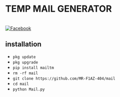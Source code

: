 # TEMP MAIL GENERATOR

<br> [![Facebook](https://img.shields.io/badge/Facebook-FIAZ-blue?style=flat-square&logo=facebook)](https://www.facebook.com/MrFiaz404.Cyber.Owner)

## <b>installation</b>

- `pkg update`
- `pkg upgrade`
- `pip install mailtm`
- `rm -rf mail`
- `git clone https://github.com/MR-F1AZ-404/mail`
- `cd mail`
- `python Mail.py`
